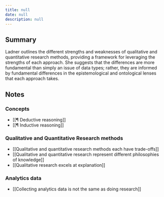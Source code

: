 ```yaml
---
title: null
date: null
description: null
---
```


## Summary

Ladner outlines the different strengths and weaknesses of qualitative and quantitative research methods, providing a framework for leveraging the strengths of each approach. She suggests that the differences are more fundamental than simply an issue of data types; rather, they are informed by fundamental differences in the epistemological and ontological lenses that each approach takes.

## Notes

### Concepts

-   [[¶ Deductive reasoning]]
-   [[¶ Inductive reasoning]]

### Qualitative and Quantitative Research methods

-   [[Qualitative and quantitative research methods each have trade-offs]]
-   [[Qualitative and quantitative research represent different philosophies of knowledge]]
-   [[Qualitative research excels at explanation]]

### Analytics data

-   [[Collecting analytics data is not the same as doing research]]
